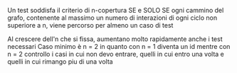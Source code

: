 Un test soddisfa il criterio di n-copertura SE e SOLO SE ogni cammino del grafo, contenente al massimo un numero di interazioni di ogni ciclo non superiore a n, viene percorso per almeno un caso di test

Al crescere dell'n che si fissa, aumentano molto rapidamente anche i test necessari
Caso minimo è n = 2 in quanto con n = 1 diventa un id mentre con n = 2 controllo i casi in cui non devo entrare, quelli in cui entro una volta e quelli in cui rimango piu di una volta
